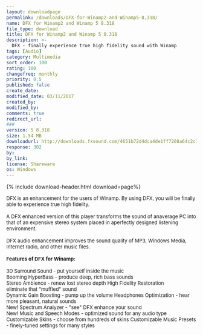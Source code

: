 ```yaml
---
layout: downloadpage
permalink: /downloads/DFX-for-Winamp2-and-Winamp5-8,318/
name: DFX for Winamp2 and Winamp 5 8.318
file_type: download
title: DFX for Winamp2 and Winamp 5 8.318
description: >-
  DFX - finally experience true high fidelity sound with Winamp
tags: [Audio]
category: Multimedia
sort_order: 100
rating: 100
changefreq: monthly
priority: 0.5
published: false
create_date:
modified_date: 03/11/2017
created_by:
modified_by:
comments: true
redirect_url:
###
version: 5 8.318
size: 1.54 MB
downloadurl: http://downloads.fxsound.com/4651b72d4dca4de1ff7208a64c2c1b64/dfx/dfxInstall Winamp.exe
response: 302
by:
by_link:
license: Shareware
os: Windows
---
```


{% include download-header.html download=page%}

<p style="fix-download-text !important">
<p><font size="2">DFX is an enhancement for the users of Winamp. By using DFX, you will be finally able to experience true high fidelity. <br />
<br />
A DFX enhanced version of this player transforms the sound of anaverage PC into that of an expensive stereo system placed in aperfectly designed listening environment.<br />
<br />
DFX audio enhancement improves the sound quality of MP3, Windows Media, Internet radio, and other music files.<br />
<br />
<span class="articleDetailsLink"><strong>Features of DFX for Winamp:</strong></span><br />
<br />
3D Surround Sound - put yourself inside the music <br />
Booming HyperBass - produce deep, rich bass sounds <br />
Stereo Ambience - renew lost stereo depth High Fidelity Restoration<br />
eliminate that "muffled" sound <br />
Dynamic Gain Boosting - pump up the volume Headphones Optimization - hear more pleasant, natural sounds <br />
New! Spectrum Analyzer - "see" DFX enhance your sound <br />
New! Music and Speech Modes - optimized sound for any audio type <br />
Customizable Skins - choose from hundreds of skins Customizable Music Presets - finely-tuned settings for many styles <br />
</font></p></p>

